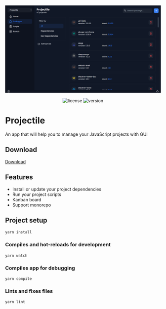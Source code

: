 ![Projectile logo](./buildResources/image.png)
<p align="center">
  <img alt="license" src="https://img.shields.io/github/license/kholid060/projectile" />
  <img alt="version" src="https://img.shields.io/github/package-json/v/kholid060/projectile" />
</p>

# Projectile

An app that will help you to manage your JavaScript projects with GUI

## Download
[Download](https://github.com/kholid060/projectile/releases/latest)

## Features
- Install or update your project dependencies
- Run your project scripts
- Kanban board
- Support monorepo

## Project setup
```
yarn install
```

### Compiles and hot-reloads for development
```
yarn watch
```

### Compiles app for debugging
```
yarn compile
```

### Lints and fixes files
```
yarn lint
```
